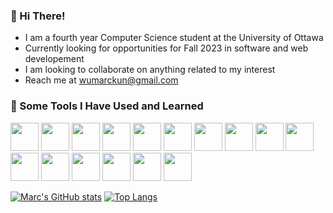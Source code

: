 ### 👋 Hi There!

* I am a fourth year Computer Science student at the University of Ottawa
* Currently looking for opportunities for Fall 2023 in software and web developement 
* I am looking to collaborate on anything related to my interest
* Reach me at wumarckun@gmail.com

### 🚀 Some Tools I Have Used and Learned
<p align="left">
  <img src="https://cdn.jsdelivr.net/gh/devicons/devicon/icons/react/react-original.svg"  width="45" height="45"/>
  <img src="https://cdn.jsdelivr.net/gh/devicons/devicon/icons/javascript/javascript-original.svg"  width="45" height="45"/>
  <img src="https://cdn.jsdelivr.net/gh/devicons/devicon/icons/typescript/typescript-original.svg"  width="45" height="45"/>
  <img src="https://cdn.jsdelivr.net/gh/devicons/devicon/icons/nodejs/nodejs-original.svg"  width="45" height="45"/>
  <img src="https://cdn.jsdelivr.net/gh/devicons/devicon/icons/mongodb/mongodb-original.svg"  width="45" height="45"/>
  <img src="https://cdn.jsdelivr.net/gh/devicons/devicon/icons/sequelize/sequelize-original.svg"  width="45" height="45"/>
  <img src="https://cdn.jsdelivr.net/gh/devicons/devicon/icons/bootstrap/bootstrap-original.svg"  width="45" height="45"/>
  <img src="https://cdn.jsdelivr.net/gh/devicons/devicon/icons/html5/html5-original.svg"  width="45" height="45"/>
  <img src="https://cdn.jsdelivr.net/gh/devicons/devicon/icons/express/express-original.svg"  width="45" height="45"/>
  <img src="https://cdn.jsdelivr.net/gh/devicons/devicon/icons/css3/css3-original.svg"  width="45" height="45"/>
  <img src="https://cdn.jsdelivr.net/gh/devicons/devicon/icons/android/android-original.svg"  width="45" height="45"/>
  <img src="https://cdn.jsdelivr.net/gh/devicons/devicon/icons/java/java-original.svg"  width="45" height="45"/>
  <img src="https://cdn.jsdelivr.net/gh/devicons/devicon/icons/go/go-original.svg"  width="45" height="45"/>
  <img src="https://cdn.jsdelivr.net/gh/devicons/devicon/icons/python/python-original.svg"  width="45" height="45"/>
  <img src="https://cdn.jsdelivr.net/gh/devicons/devicon/icons/vscode/vscode-original.svg"  width="45" height="45"/>
  <img src="https://cdn.jsdelivr.net/gh/devicons/devicon/icons/arduino/arduino-original.svg"  width="45" height="45"/>
</p>


[![Marc's GitHub stats](https://github-readme-stats.vercel.app/api?username=wumarc)](https://github.com/wumarc/github-readme-stats)
[![Top Langs](https://github-readme-stats.vercel.app/api/top-langs/?username=wumarc&hide_progress=true)](https://github.com/wumarc/github-readme-stats)
<!-- [![Marc's wakatime stats](https://github-readme-stats.vercel.app/api/wakatime?username=wumarc)](https://github.com/wumarc/github-readme-stats) -->


